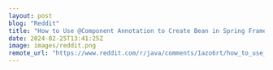 ```yaml
---
layout: post
blog: "Reddit"
title: "How to Use @Component Annotation to Create Bean in Spring Framework with a brief explanation to what are stereotype annotations"
date: 2024-02-25T13:41:25Z
image: images/reddit.png
remote_url: "https://www.reddit.com/r/java/comments/1azo6rt/how_to_use_component_annotation_to_create_bean_in/"
---
```

